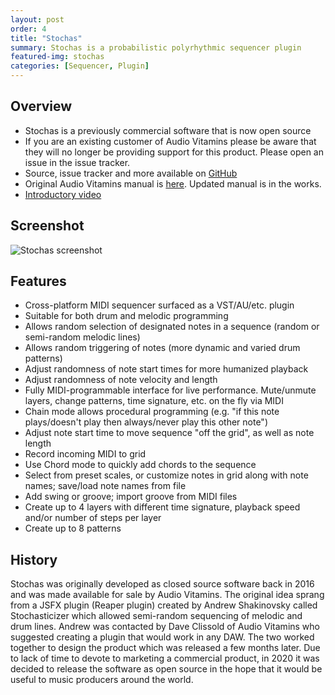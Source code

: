 ```yaml
---
layout: post
order: 4
title: "Stochas"
summary: Stochas is a probabilistic polyrhythmic sequencer plugin
featured-img: stochas
categories: [Sequencer, Plugin]
---
```


## Overview
- Stochas is a previously commercial software that is now open source
- If you are an existing customer of Audio Vitamins please be aware that they will no longer be providing support for this product. Please open an issue in the issue tracker.
- Source, issue tracker and more available on [GitHub](https://github.com/surge-synthesizer/stochas)
- Original Audio Vitamins manual is [here](/assets/manuals/stochas_av.pdf). Updated manual is in the works.
- [Introductory video](https://www.youtube.com/watch?v=PRXUt9Q9EB0)

## Screenshot
![Stochas screenshot](/assets/img/stochas_screenshot.png)

## Features
- Cross-platform MIDI sequencer surfaced as a VST/AU/etc. plugin
- Suitable for both drum and melodic programming
- Allows random selection of designated notes in a sequence (random or semi-random melodic lines)
- Allows random triggering of notes (more dynamic and varied drum patterns)
- Adjust randomness of note start times for more humanized playback
- Adjust randomness of note velocity and length
- Fully MIDI-programmable interface for live performance. Mute/unmute layers, change patterns, time signature, etc. on the fly via MIDI
- Chain mode allows procedural programming (e.g. "if this note plays/doesn't play then always/never play this other note")
- Adjust note start time to move sequence "off the grid", as well as note length
- Record incoming MIDI to grid
- Use Chord mode to quickly add chords to the sequence
- Select from preset scales, or customize notes in grid along with note names; save/load note names from file
- Add swing or groove; import groove from MIDI files
- Create up to 4 layers with different time signature, playback speed and/or number of steps per layer
- Create up to 8 patterns

## History
Stochas was originally developed as closed source software back in 2016 and was made available for sale by Audio Vitamins. The original idea sprang from a JSFX plugin (Reaper plugin) created by Andrew Shakinovsky called Stochasticizer which allowed semi-random sequencing of melodic and drum lines. Andrew was contacted by Dave Clissold of Audio Vitamins who suggested creating a plugin that would work in any DAW. The two worked together to design the product which was released a few months later. Due to lack of time to devote to marketing a commercial product, in 2020 it was decided to release the software as open source in the hope that it would be useful to music producers around the world.



